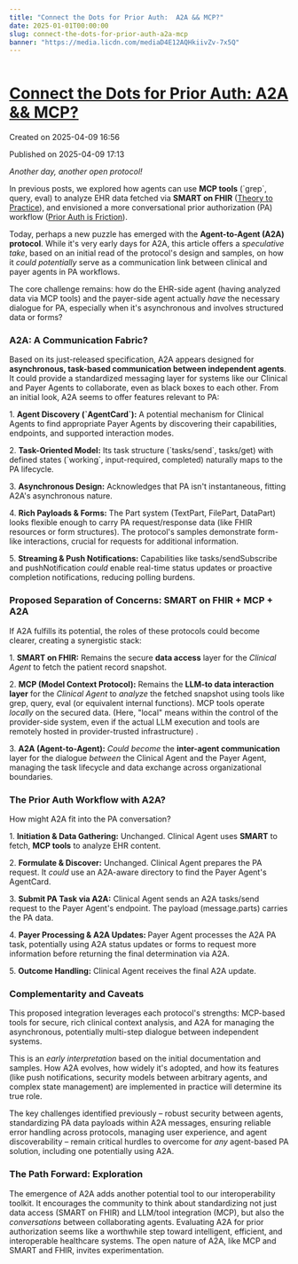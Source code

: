```yaml
---
title: "Connect the Dots for Prior Auth:  A2A && MCP?"
date: 2025-01-01T00:00:00
slug: connect-the-dots-for-prior-auth-a2a-mcp
banner: "https://media.licdn.com/mediaD4E12AQHkiivZv-7x5Q"
---
```


<img alt="" src="https://media.licdn.com/mediaD4E12AQHkiivZv-7x5Q" title=""/>
<h1><a href="https://www.linkedin.com/pulse/connect-dots-prior-auth-a2a-mcp-josh-mandel-md-mt3te">Connect the Dots for Prior Auth:  A2A &amp;&amp; MCP?</a></h1>
<p class="created">Created on 2025-04-09 16:56</p>
<p class="published">Published on 2025-04-09 17:13</p>
<div><p><em>Another day, another open protocol!</em></p><p>In previous posts, we explored how agents can use <strong>MCP tools</strong> (`grep`, query, eval) to analyze EHR data fetched via <strong>SMART on FHIR</strong> (<a href="https://www.linkedin.com/pulse/theory-practice-llm-agents-using-mcp-tools-real-ehr-data-mandel-md-acknc/?trackingId=EWaylSalcNefAgpYyhFCpQ%3D%3D" target="_blank">Theory to Practice</a>), and envisioned a more conversational prior authorization (PA) workflow (<a href="https://www.linkedin.com/pulse/prior-auth-friction-cant-we-just-talk-josh-mandel-md-taq6c/" target="_blank">Prior Auth is Friction</a>).</p><p>Today, perhaps a new puzzle has emerged with the <strong>Agent-to-Agent (A2A) protocol</strong>. While it's very early days for A2A, this article offers a <em>speculative take</em>, based on an initial read of the protocol's design and samples, on how it <em>could potentially</em> serve as a communication link between clinical and payer agents in PA workflows.</p><p>The core challenge remains: how do the EHR-side agent (having analyzed data via MCP tools) and the payer-side agent actually <em>have</em> the necessary dialogue for PA, especially when it's asynchronous and involves structured data or forms?</p><h3>A2A: A Communication Fabric?</h3><p>Based on its just-released specification, A2A appears designed for <strong>asynchronous, task-based communication between independent agents</strong>. It could provide a standardized messaging layer for systems like our Clinical and Payer Agents to collaborate, even as black boxes to each other. From an initial look, A2A seems to offer features relevant to PA:</p><p>1.  <strong>Agent Discovery (`AgentCard`):</strong> A potential mechanism for Clinical Agents to find appropriate Payer Agents by discovering their capabilities, endpoints, and supported interaction modes.</p><p>2.  <strong>Task-Oriented Model:</strong> Its task structure (`tasks/send`, tasks/get) with defined states (`working`, input-required, completed) naturally maps to the PA lifecycle.</p><p>3.  <strong>Asynchronous Design:</strong> Acknowledges that PA isn't instantaneous, fitting A2A's asynchronous nature.</p><p>4.  <strong>Rich Payloads &amp; Forms:</strong> The Part system (TextPart, FilePart, DataPart) looks flexible enough to carry PA request/response data (like FHIR resources or form structures). The protocol's samples demonstrate form-like interactions, crucial for requests for additional information.</p><p>5.  <strong>Streaming &amp; Push Notifications:</strong> Capabilities like tasks/sendSubscribe and pushNotification <em>could</em> enable real-time status updates or proactive completion notifications, reducing polling burdens.</p><h3>Proposed Separation of Concerns: SMART on FHIR + MCP + A2A</h3><p>If A2A fulfills its potential, the roles of these protocols could become clearer, creating a synergistic stack:</p><p>1.  <strong>SMART on FHIR:</strong> Remains the secure <strong>data access</strong> layer for the <em>Clinical Agent</em> to fetch the patient record snapshot.</p><p>2.  <strong>MCP (Model Context Protocol):</strong> Remains the <strong>LLM-to data interaction layer</strong> for the <em>Clinical Agent</em> to <em>analyze</em> the fetched snapshot using tools like grep, query, eval (or equivalent internal functions). MCP tools operate <em>locally </em>on the secured data. (Here, "local" means within the control of the provider-side system, even if the actual LLM execution and tools are remotely hosted in provider-trusted infrastructure) .</p><p>3.  <strong>A2A (Agent-to-Agent):</strong> <em>Could become</em> the <strong>inter-agent communication</strong> layer for the dialogue <em>between</em> the Clinical Agent and the Payer Agent, managing the task lifecycle and data exchange across organizational boundaries.</p><h3>The Prior Auth Workflow with A2A?</h3><p>How might A2A fit into the PA conversation?</p><p>1.  <strong>Initiation &amp; Data Gathering:</strong> Unchanged. Clinical Agent uses <strong>SMART</strong> to fetch, <strong>MCP tools</strong> to analyze EHR content.</p><p>2.  <strong>Formulate &amp; Discover:</strong> Unchanged. Clinical Agent prepares the PA request. It <em>could</em> use an A2A-aware directory to find the Payer Agent's AgentCard.</p><p>3.  <strong>Submit PA Task via A2A:</strong> Clinical Agent sends an A2A tasks/send request to the Payer Agent's endpoint. The payload (message.parts) carries the PA data. </p><p>4.  <strong>Payer Processing &amp; A2A Updates: </strong>Payer Agent processes the A2A PA task, potentially using A2A status updates or forms to request more information before returning the final determination via A2A.</p><p>5.  <strong>Outcome Handling:</strong> Clinical Agent receives the final A2A update.</p><h3>Complementarity and Caveats</h3><p>This proposed integration leverages each protocol's strengths: MCP-based tools for secure, rich clinical context analysis, and A2A for managing the asynchronous, potentially multi-step dialogue between independent systems.</p><p>This is an <em>early interpretation</em> based on the initial documentation and samples. How A2A evolves, how widely it's adopted, and how its features (like push notifications, security models between arbitrary agents, and complex state management) are implemented in practice will determine its true role.</p><p>The key challenges identified previously – robust security between agents, standardizing PA data payloads within A2A messages, ensuring reliable error handling across protocols, managing user experience, and agent discoverability – remain critical hurdles to overcome for <em>any</em> agent-based PA solution, including one potentially using A2A.</p><h3>The Path Forward: Exploration</h3><p>The emergence of A2A adds another potential tool to our interoperability toolkit. It encourages the community to think about standardizing not just data access (SMART on FHIR) and LLM/tool integration (MCP), but also the <em>conversations</em> between collaborating agents. Evaluating A2A for prior authorization seems like a worthwhile step toward intelligent, efficient, and interoperable healthcare systems. The open nature of A2A, like MCP and SMART and FHIR, invites experimentation.</p></div>

